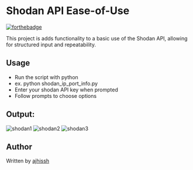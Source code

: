 # Shodan API Ease-of-Use 

[![forthebadge](https://forthebadge.com/images/badges/made-with-python.svg)](https://forthebadge.com)

This project is adds functionality to a basic use of the Shodan API, allowing for structured input and repeatability.

## Usage
* Run the script with python
* ex. python shodan_ip_port_info.py
* Enter your shodan API key when prompted
* Follow prompts to choose options

## Output:
![shodan1](https://user-images.githubusercontent.com/74668676/197404515-db602249-e83a-4906-a187-3b05e419d3cb.PNG)
![shodan2](https://user-images.githubusercontent.com/74668676/197404521-8b26e75d-4094-4e46-82e2-83b083516283.PNG)
![shodan3](https://user-images.githubusercontent.com/74668676/197404539-9fd2f351-106b-4266-ad74-67c0878361ae.PNG)

## Author
Written by [ajhissh](https://github.com/AJHissh)

